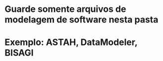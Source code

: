 # Guarde somente arquivos de modelagem de software nesta pasta
# Exemplo: ASTAH, DataModeler, BISAGI
